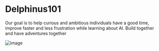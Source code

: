 # Delphinus101
Our goal is to help curious and ambitious individuals have a good time, improve faster and less frustration while learning about AI. Build together and have adventures together 

![image](https://github.com/nhammai102/Delphinus101/assets/104519047/fd568418-21ad-4ef9-9a14-2599234862bf)

